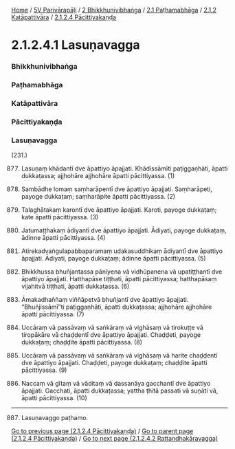 
[Home](/) / [5V Parivārapāḷi](../../../../../5V.md) / [2 Bhikkhunivibhaṅga](../../../../2.md) / [2.1 Paṭhamabhāga](../../../2.1.md) / [2.1.2 Katāpattivāra](../../2.1.2.md) / [2.1.2.4 Pācittiyakaṇḍa](../2.1.2.4.md)

# 2.1.2.4.1 Lasuṇavagga

### Bhikkhunivibhaṅga

### Paṭhamabhāga

### Katāpattivāra

### Pācittiyakaṇḍa

### Lasuṇavagga

(231.)

877. Lasuṇaṃ khādantī dve āpattiyo āpajjati. Khādissāmīti paṭiggaṇhāti, āpatti dukkaṭassa; ajjhohāre ajjhohāre āpatti pācittiyassa. (1)

878. Sambādhe lomaṃ saṃharāpentī dve āpattiyo āpajjati. Saṃharāpeti, payoge dukkaṭaṃ; saṃharāpite āpatti pācittiyassa. (2)

879. Talaghātakaṃ karontī dve āpattiyo āpajjati. Karoti, payoge dukkaṭaṃ; kate āpatti pācittiyassa. (3)

880. Jatumaṭṭhakaṃ ādiyantī dve āpattiyo āpajjati. Ādiyati, payoge dukkaṭaṃ, ādinne āpatti pācittiyassa. (4)

881. Atirekadvaṅgulapabbaparamaṃ udakasuddhikaṃ ādiyantī dve āpattiyo āpajjati. Ādiyati, payoge dukkaṭaṃ; ādinne āpatti pācittiyassa. (5)

882. Bhikkhussa bhuñjantassa pānīyena vā vidhūpanena vā upatiṭṭhantī dve āpattiyo āpajjati. Hatthapāse tiṭṭhati, āpatti pācittiyassa; hatthapāsaṃ vijahitvā tiṭṭhati, āpatti dukkaṭassa. (6)

883. Āmakadhaññaṃ viññāpetvā bhuñjantī dve āpattiyo āpajjati. “Bhuñjissāmī”ti paṭiggaṇhāti, āpatti dukkaṭassa; ajjhohāre ajjhohāre āpatti pācittiyassa. (7)

884. Uccāraṃ vā passāvaṃ vā saṅkāraṃ vā vighāsaṃ vā tirokuṭṭe vā tiropākāre vā chaḍḍentī dve āpattiyo āpajjati. Chaḍḍeti, payoge dukkaṭaṃ; chaḍḍite āpatti pācittiyassa. (8)

885. Uccāraṃ vā passāvaṃ vā saṅkāraṃ vā vighāsaṃ vā harite chaḍḍentī dve āpattiyo āpajjati. Chaḍḍeti, payoge dukkaṭaṃ; chaḍḍite āpatti pācittiyassa. (9)

886. Naccaṃ vā gītaṃ vā vāditaṃ vā dassanāya gacchantī dve āpattiyo āpajjati. Gacchati, āpatti dukkaṭassa; yattha ṭhitā passati vā suṇāti vā, āpatti pācittiyassa. (10)

---

887. Lasuṇavaggo paṭhamo.



[Go to previous page (2.1.2.4 Pācittiyakaṇḍa)](../2.1.2.4.md) / [Go to parent page (2.1.2.4 Pācittiyakaṇḍa)](../2.1.2.4.md) / [Go to next page (2.1.2.4.2 Rattandhakāravagga)](2.1.2.4.2.md)


